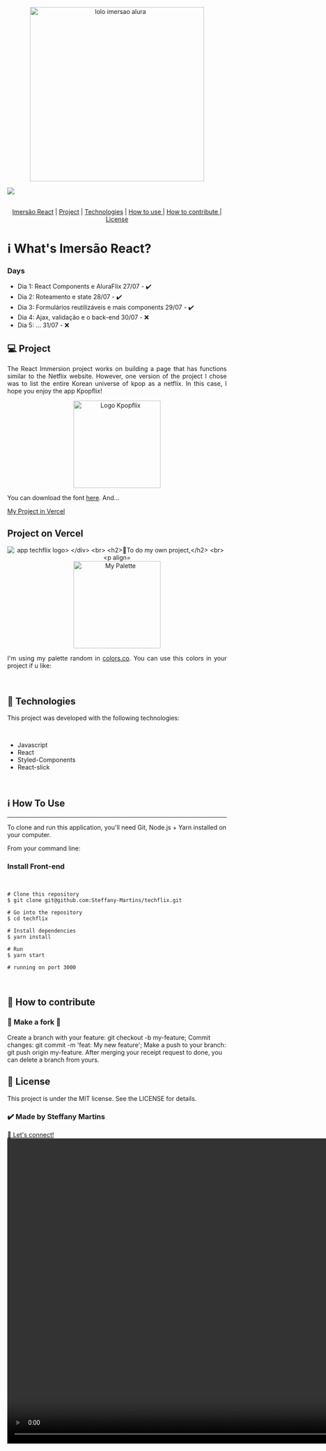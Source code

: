 


<p align="center"> 
  <img src="https://github.com/Steffany-Martins/techflix/blob/master/MyPalette/imersao-react-logo.1594044142.svg" alt="lolo imersao alura" height="400">
  
  <div display="flex"><img src="https://img.shields.io/npm/l/node_module?color=green">

</div>
  
</p>

<br>
<div align="center">
<a href="#IR">Imersão React</a>   |  <a href="#Project">  Project</a>   |   <a href="#Tech"> Technologies</a>     |  <a href="#HowtoUse">  How to use </a>   | <a href="#HowtoContribute">   How to contribute </a>  | <a href="#License">   License </a>


</div>

<h1 id="IR">ℹ️ What's Imersão React?</h1>
<p align="justify"><p>

<h3>Days</h3>
<ul liststyle="none">
<li>Dia 1: React Components e AluraFlix 27/07 - ✔️</li>
<li>Dia 2: Roteamento e state 28/07 - ✔️</li>
<li>Dia 3: Formulários reutilizáveis e mais components 29/07 - ✔️</li>
<li>Dia 4: Ajax, validação e o back-end 30/07 - ❌ </li>
<li>Dia 5: ... 31/07 - ❌ </li>
</ul>
<div>

<h2 id="Project">💻 Project</h2>

<p align="justify">The React Immersion project works on building a page that has functions similar to the Netflix website. However, one version of the project I chose was to list the entire Korean universe of kpop as a netflix. In this case, I hope you enjoy the app Kpopflix!</p>

<p align="center"> 
<img src="https://github.com/Steffany-Martins/techflix/blob/master/src/assets/Logo.png" with="200" height="200" alt="Logo Kpopflix">
</p>
<p align="justify">  You can download the font <a href=https://fontmeme.com/exo-font>here</a>. And...
  </p>
  <p>  <a href=https://techflix-mu.vercel.app/>My Project in Vercel </a>
</p>
  
 <h2>Project on Vercel</h2>
 <div align="center">
 <img src="https://github.com/Steffany-Martins/techflix/blob/master/MyPalette/React%20App%20(1).gif" alt="app techflix logo>
  </div>
<br>

 <h2>🌈To do my own project,</h2> <br>

  <p align="center"> 
<img src="https://github.com/Steffany-Martins/techflix/blob/master/MyPalette/Palette.png" with="500" height="200"  alt="My Palette">
<p align="justify">I'm using my palette random in <a href="https://coolors.co/">colors.co</a>. You can use this colors in your project if u like:</p>

</p>

</div>

<br>

<h2 id="Tech">🚀 Technologies</h2>
<p>This project was developed with the following technologies:</p>
<br>
<ul>
<li>Javascript</li>
<li>React</li>
<li>Styled-Components</li>
<li>React-slick</li>
</ul>
<br>
<h2 id="HowtoUse">ℹ️ How To Use</h2>
<hr>
<p>To clone and run this application, you'll need Git, Node.js + Yarn installed on your computer.</p>

<p>From your command line:</p>


<h3>Install Front-end</h3>

<br>

```
# Clone this repository
$ git clone git@github.com:Steffany-Martins/techflix.git

# Go into the repository
$ cd techflix

# Install dependencies
$ yarn install

# Run
$ yarn start

# running on port 3000
```
<br>



<h2 id="HowtoContribute">🤔 How to contribute</h2>

<h3>🔀 Make a fork 🔀</h3>
Create a branch with your feature: git checkout -b my-feature;
Commit changes: git commit -m 'feat: My new feature';
Make a push to your branch: git push origin my-feature.
After merging your receipt request to done, you can delete a branch from yours.

<h2 id="License">📝 License </h2
<p>This project is under the MIT license. See the LICENSE for details.</p>

<h3>✔️ Made by Steffany Martins </h3> <a href="https://www.linkedin.com/in/steffanymartinssoares/">👋 Let's connect!</a>
<br>

<video src="https://github.com/Steffany-Martins/techflix/blob/master/MyPalette/React%20App.webm" alt="lolo imersao alura" height="700">
